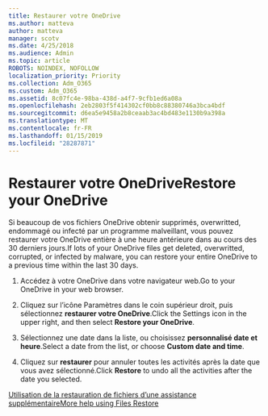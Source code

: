 ```yaml
---
title: Restaurer votre OneDrive
ms.author: matteva
author: matteva
manager: scotv
ms.date: 4/25/2018
ms.audience: Admin
ms.topic: article
ROBOTS: NOINDEX, NOFOLLOW
localization_priority: Priority
ms.collection: Adm_O365
ms.custom: Adm_O365
ms.assetid: 8c07fc4e-98ba-438d-a4f7-9cfb1ed6a08a
ms.openlocfilehash: 2eb2803f5f414302cf0bb8c88380746a3bca4bdf
ms.sourcegitcommit: d6ea5e9458a2b8ceaab3ac4bd483e1130b9a398a
ms.translationtype: MT
ms.contentlocale: fr-FR
ms.lasthandoff: 01/15/2019
ms.locfileid: "28287871"
---
```

# <a name="restore-your-onedrive"></a><span data-ttu-id="2d61c-102">Restaurer votre OneDrive</span><span class="sxs-lookup"><span data-stu-id="2d61c-102">Restore your OneDrive</span></span>

<span data-ttu-id="2d61c-103">Si beaucoup de vos fichiers OneDrive obtenir supprimés, overwritted, endommagé ou infecté par un programme malveillant, vous pouvez restaurer votre OneDrive entière à une heure antérieure dans au cours des 30 derniers jours.</span><span class="sxs-lookup"><span data-stu-id="2d61c-103">If lots of your OneDrive files get deleted, overwritted, corrupted, or infected by malware, you can restore your entire OneDrive to a previous time within the last 30 days.</span></span>
  
1. <span data-ttu-id="2d61c-104">Accédez à votre OneDrive dans votre navigateur web.</span><span class="sxs-lookup"><span data-stu-id="2d61c-104">Go to your OneDrive in your web browser.</span></span>
    
2. <span data-ttu-id="2d61c-105">Cliquez sur l’icône Paramètres dans le coin supérieur droit, puis sélectionnez **restaurer votre OneDrive**.</span><span class="sxs-lookup"><span data-stu-id="2d61c-105">Click the Settings icon in the upper right, and then select **Restore your OneDrive**.</span></span>
    
3. <span data-ttu-id="2d61c-106">Sélectionnez une date dans la liste, ou choisissez **personnalisé date et heure**.</span><span class="sxs-lookup"><span data-stu-id="2d61c-106">Select a date from the list, or choose **Custom date and time**.</span></span>
    
4. <span data-ttu-id="2d61c-107">Cliquez sur **restaurer** pour annuler toutes les activités après la date que vous avez sélectionné.</span><span class="sxs-lookup"><span data-stu-id="2d61c-107">Click **Restore** to undo all the activities after the date you selected.</span></span> 
    
[<span data-ttu-id="2d61c-108">Utilisation de la restauration de fichiers d’une assistance supplémentaire</span><span class="sxs-lookup"><span data-stu-id="2d61c-108">More help using Files Restore</span></span>](https://go.microsoft.com/fwlink/?linkid=872874)
  

